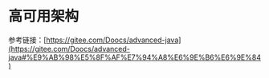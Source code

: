 # 高可用架构


参考链接：[https://gitee.com/Doocs/advanced-java](https://gitee.com/Doocs/advanced-java#%E9%AB%98%E5%8F%AF%E7%94%A8%E6%9E%B6%E6%9E%84)